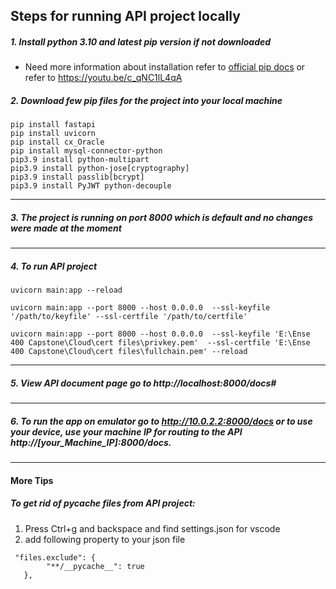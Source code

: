 ## Steps for running API project locally

##### _1. Install python 3.10 and latest pip version if not downloaded_

- Need more information about installation refer to [official pip docs](https://pip.pypa.io/en/stable/installation/) or refer to https://youtu.be/c_qNC1lL4qA

##### _2. Download few pip files for the project into your local machine_

```
pip install fastapi
pip install uvicorn
pip install cx_Oracle
pip install mysql-connector-python
pip3.9 install python-multipart
pip3.9 install python-jose[cryptography]
pip3.9 install passlib[bcrypt]
pip3.9 install PyJWT python-decouple

```

---

##### _3. The project is running on port 8000 which is default and no changes were made at the moment_

---

##### _4. To run API project_

```
uvicorn main:app --reload

uvicorn main:app --port 8000 --host 0.0.0.0  --ssl-keyfile '/path/to/keyfile' --ssl-certfile '/path/to/certfile'

uvicorn main:app --port 8000 --host 0.0.0.0  --ssl-keyfile 'E:\Ense 400 Capstone\Cloud\cert files\privkey.pem'  --ssl-certfile 'E:\Ense 400 Capstone\Cloud\cert files\fullchain.pem' --reload
```

---

##### _5. View API document page go to http://localhost:8000/docs#_

---

##### _6. To run the app on emulator go to http://10.0.2.2:8000/docs or to use your device, use your machine IP for routing to the API http://[your_Machine_IP]:8000/docs._

---

#### More Tips

##### _To get rid of **pycache** files from API project:_

1. Press Ctrl+g and backspace and find settings.json for vscode
2. add following property to your json file

```
 "files.exclude": {
        "**/__pycache__": true
   },
```
